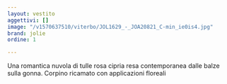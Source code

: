 ```yaml
---
layout: vestito
aggettivi: []
image: "/v1570637510/viterbo/JOL1629_-_JOA20821_C-min_ie0is4.jpg"
brand: jolie
ordine: 1

---
```

Una romantica nuvola di tulle rosa cipria resa contemporanea dalle balze sulla gonna. Corpino ricamato con applicazioni floreali